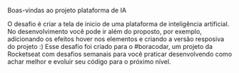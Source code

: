 Boas-vindas ao projeto plataforma de IA

O desafio é criar a tela de inicio de uma plataforma de inteligência artificial. No desenvolvimento você pode ir além do proposto, por exemplo, adicionando os efeitos hover nos elementos e criando a versão resposiva do projeto :)
Esse desafio foi criado para o #boracodar, um projeto da Rocketseat com desafios semanais para você praticar desenvolvendo como achar melhor e evoluir seu código para o próximo nível.
